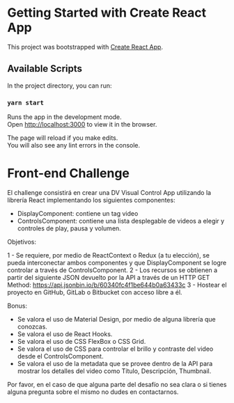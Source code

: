 # Getting Started with Create React App

This project was bootstrapped with [Create React App](https://github.com/facebook/create-react-app).

## Available Scripts

In the project directory, you can run:

### `yarn start`

Runs the app in the development mode.\
Open [http://localhost:3000](http://localhost:3000) to view it in the browser.

The page will reload if you make edits.\
You will also see any lint errors in the console.

# Front-end Challenge  

El challenge consistirá en crear una DV Visual Control App utilizando la librería React implementando los siguientes componentes:
- DisplayComponent: contiene un tag video 
- ControlsComponent: contiene una lista desplegable de videos a elegir y controles de play, pausa y volumen. 

Objetivos: 

1 - Se requiere, por medio de ReactContext o Redux (a tu elección), se pueda interconectar ambos componentes y que DisplayComponent se logre controlar a través de ControlsComponent. 
2 - Los recursos se obtienen a partir del siguiente JSON devuelto por la API a través de un HTTP GET Method: https://api.jsonbin.io/b/60340fc4f1be644b0a63433c
3 - Hostear el proyecto en GitHub, GitLab o Bitbucket con acceso libre a él. 

Bonus:  

- Se valora el uso de Material Design, por medio de alguna librería que conozcas. 
- Se valora el uso de React Hooks. 
- Se valora el uso de CSS FlexBox o CSS Grid. 
- Se valora el uso de CSS para controlar el brillo y contraste del video desde el ControlsComponent. 
- Se valora el uso de la metadata que se provee dentro de la API para mostrar los detalles del video como Título, Descripción, Thumbnail. 

Por favor, en el caso de que alguna parte del desafío no sea clara o si tienes alguna pregunta sobre el mismo no dudes en contactarnos. 